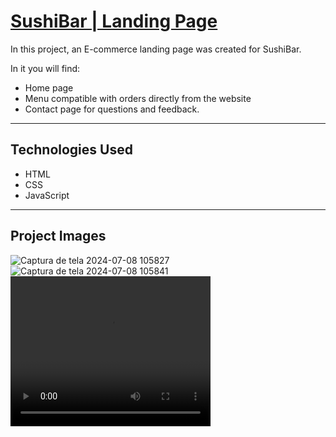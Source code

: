<h1 color="white"><a href="https://bernardofernandezz.github.io/sushibar/" target="_blank">SushiBar | Landing Page</a></h1>

In this project, an E-commerce landing page was created for SushiBar.

In it you will find:
- Home page
- Menu compatible with orders directly from the website
- Contact page for questions and feedback.
-------------------------------------------------- -------------
<h2>Technologies Used</h2>
<ul>
  <li>HTML</li>
  <li>CSS</li>
  <li>JavaScript</li>
</ul>

---------------------------------------------------------------
<h2>Project Images</h2>

![Captura de tela 2024-07-08 105827](https://github.com/bernardofernandezz/sushibar/assets/118931906/ec17c832-a0d0-4a39-8d9f-9adcd78f03db)
![Captura de tela 2024-07-08 105841](https://github.com/bernardofernandezz/sushibar/assets/118931906/45dd8c50-245c-41f8-8706-2adbf4f70177)
<video width="320" height="240" controls>
  <source src="https://drive.google.com/uc?export=download&id=1OEu8jKVnL9Wf646_wQ0TfhxfR8Usv-7F" type="video/mp4">
  Your browser does not support the video tag.
</video>




